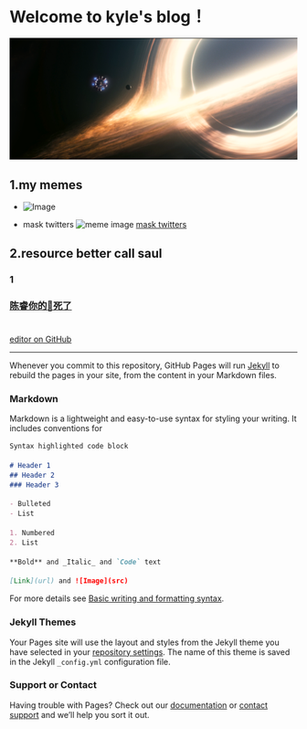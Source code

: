 # Welcome to kyle's blog！
![](651486.png)


## 1.my memes
- ![Image](https://pbs.twimg.com/media/E3MbiCDX0AAQun2?format=jpg&name=small)

- mask twitters
![meme image](https://twitter.com/elonmusk/status/1519735033950470144/photo/1)
[mask twitters](https://twitter.com/elonmusk)


## 2.resource better call saul


### 1

### [陈睿你的🐎死了](https://www.nicovideo.jp/watch/sm34222680)

# 
# 
# 
 [editor on GitHub](https://github.com/KYLE1LSK/kyle_cykablyat.github.io/edit/gh-pages/index.md) 
 
 ---------------------------------------------




Whenever you commit to this repository, GitHub Pages will run [Jekyll](https://jekyllrb.com/) to rebuild the pages in your site, from the content in your Markdown files.

### Markdown

Markdown is a lightweight and easy-to-use syntax for styling your writing. It includes conventions for

```markdown
Syntax highlighted code block

# Header 1
## Header 2
### Header 3

- Bulleted
- List

1. Numbered
2. List

**Bold** and _Italic_ and `Code` text

[Link](url) and ![Image](src)
```

For more details see [Basic writing and formatting syntax](https://docs.github.com/en/github/writing-on-github/getting-started-with-writing-and-formatting-on-github/basic-writing-and-formatting-syntax).

### Jekyll Themes

Your Pages site will use the layout and styles from the Jekyll theme you have selected in your [repository settings](https://github.com/KYLE1LSK/kyle_cykablyat.github.io/settings/pages). The name of this theme is saved in the Jekyll `_config.yml` configuration file.

### Support or Contact

Having trouble with Pages? Check out our [documentation](https://docs.github.com/categories/github-pages-basics/) or [contact support](https://support.github.com/contact) and we’ll help you sort it out.
